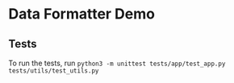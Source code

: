 # Data Formatter Demo

## Tests
To run the tests, run `python3 -m unittest tests/app/test_app.py tests/utils/test_utils.py`
